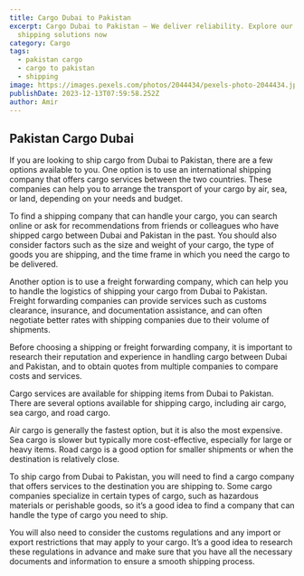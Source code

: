 ```yaml
---
title: Cargo Dubai to Pakistan
excerpt: Cargo Dubai to Pakistan – We deliver reliability. Explore our efficient
  shipping solutions now
category: Cargo
tags:
  - pakistan cargo
  - cargo to pakistan
  - shipping
image: https://images.pexels.com/photos/2044434/pexels-photo-2044434.jpeg?auto=compress&cs=tinysrgb&w=1260&h=750&dpr=1
publishDate: 2023-12-13T07:59:58.252Z
author: Amir
---
```


## Pakistan Cargo Dubai

If you are looking to ship cargo from Dubai to Pakistan, there are a few options available to you. One option is to use an international shipping company that offers cargo services between the two countries. These companies can help you to arrange the transport of your cargo by air, sea, or land, depending on your needs and budget.

To find a shipping company that can handle your cargo, you can search online or ask for recommendations from friends or colleagues who have shipped cargo between Dubai and Pakistan in the past. You should also consider factors such as the size and weight of your cargo, the type of goods you are shipping, and the time frame in which you need the cargo to be delivered.

Another option is to use a freight forwarding company, which can help you to handle the logistics of shipping your cargo from Dubai to Pakistan. Freight forwarding companies can provide services such as customs clearance, insurance, and documentation assistance, and can often negotiate better rates with shipping companies due to their volume of shipments.

Before choosing a shipping or freight forwarding company, it is important to research their reputation and experience in handling cargo between Dubai and Pakistan, and to obtain quotes from multiple companies to compare costs and services.

Cargo services are available for shipping items from Dubai to Pakistan. There are several options available for shipping cargo, including air cargo, sea cargo, and road cargo.

Air cargo is generally the fastest option, but it is also the most expensive. Sea cargo is slower but typically more cost-effective, especially for large or heavy items. Road cargo is a good option for smaller shipments or when the destination is relatively close.

To ship cargo from Dubai to Pakistan, you will need to find a cargo company that offers services to the destination you are shipping to. Some cargo companies specialize in certain types of cargo, such as hazardous materials or perishable goods, so it’s a good idea to find a company that can handle the type of cargo you need to ship.

You will also need to consider the customs regulations and any import or export restrictions that may apply to your cargo. It’s a good idea to research these regulations in advance and make sure that you have all the necessary documents and information to ensure a smooth shipping process.
